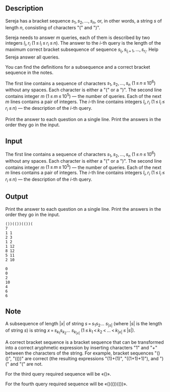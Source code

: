 ## Description

<div><p>Sereja has a bracket sequence <span class="tex-span"><i>s</i><sub class="lower-index">1</sub>, <i>s</i><sub class="lower-index">2</sub>, ..., <i>s</i><sub class="lower-index"><i>n</i></sub></span>, or, in other words, a string <span class="tex-span"><i>s</i></span> of length <span class="tex-span"><i>n</i></span>, consisting of characters "<span class="tex-font-style-tt">(</span>" and "<span class="tex-font-style-tt">)</span>".</p><p>Sereja needs to answer <span class="tex-span"><i>m</i></span> queries, each of them is described by two integers <span class="tex-span"><i>l</i><sub class="lower-index"><i>i</i></sub>, <i>r</i><sub class="lower-index"><i>i</i></sub></span> <span class="tex-span">(1 ≤ <i>l</i><sub class="lower-index"><i>i</i></sub> ≤ <i>r</i><sub class="lower-index"><i>i</i></sub> ≤ <i>n</i>)</span>. The answer to the <span class="tex-span"><i>i</i></span>-th query is the length of the maximum correct bracket subsequence of sequence <span class="tex-span"><i>s</i><sub class="lower-index"><i>l</i><sub class="lower-index"><i>i</i></sub></sub>, <i>s</i><sub class="lower-index"><i>l</i><sub class="lower-index"><i>i</i></sub> + 1</sub>, ..., <i>s</i><sub class="lower-index"><i>r</i><sub class="lower-index"><i>i</i></sub></sub></span>. Help Sereja answer all queries.</p><p>You can find the definitions for a subsequence and a correct bracket sequence in the notes.</p></div><div class="input-specification"><p>The first line contains a sequence of characters <span class="tex-span"><i>s</i><sub class="lower-index">1</sub>, <i>s</i><sub class="lower-index">2</sub>, ..., <i>s</i><sub class="lower-index"><i>n</i></sub></span> <span class="tex-span">(1 ≤ <i>n</i> ≤ 10<sup class="upper-index">6</sup>)</span> without any spaces. Each character is either a "<span class="tex-font-style-tt">(</span>" or a "<span class="tex-font-style-tt">)</span>". The second line contains integer <span class="tex-span"><i>m</i></span> <span class="tex-span">(1 ≤ <i>m</i> ≤ 10<sup class="upper-index">5</sup>)</span> — the number of queries. Each of the next <span class="tex-span"><i>m</i></span> lines contains a pair of integers. The <span class="tex-span"><i>i</i></span>-th line contains integers <span class="tex-span"><i>l</i><sub class="lower-index"><i>i</i></sub>, <i>r</i><sub class="lower-index"><i>i</i></sub></span> <span class="tex-span">(1 ≤ <i>l</i><sub class="lower-index"><i>i</i></sub> ≤ <i>r</i><sub class="lower-index"><i>i</i></sub> ≤ <i>n</i>)</span> — the description of the <span class="tex-span"><i>i</i></span>-th query.</p></div><div class="output-specification"><p>Print the answer to each question on a single line. Print the answers in the order they go in the input.</p></div>

## Input

<p>The first line contains a sequence of characters <span class="tex-span"><i>s</i><sub class="lower-index">1</sub>, <i>s</i><sub class="lower-index">2</sub>, ..., <i>s</i><sub class="lower-index"><i>n</i></sub></span> <span class="tex-span">(1 ≤ <i>n</i> ≤ 10<sup class="upper-index">6</sup>)</span> without any spaces. Each character is either a "<span class="tex-font-style-tt">(</span>" or a "<span class="tex-font-style-tt">)</span>". The second line contains integer <span class="tex-span"><i>m</i></span> <span class="tex-span">(1 ≤ <i>m</i> ≤ 10<sup class="upper-index">5</sup>)</span> — the number of queries. Each of the next <span class="tex-span"><i>m</i></span> lines contains a pair of integers. The <span class="tex-span"><i>i</i></span>-th line contains integers <span class="tex-span"><i>l</i><sub class="lower-index"><i>i</i></sub>, <i>r</i><sub class="lower-index"><i>i</i></sub></span> <span class="tex-span">(1 ≤ <i>l</i><sub class="lower-index"><i>i</i></sub> ≤ <i>r</i><sub class="lower-index"><i>i</i></sub> ≤ <i>n</i>)</span> — the description of the <span class="tex-span"><i>i</i></span>-th query.</p>

## Output

<p>Print the answer to each question on a single line. Print the answers in the order they go in the input.</p>





```input1
())(())(())(
7
1 1
2 3
1 2
1 12
8 12
5 11
2 10

```




```output1
0
0
2
10
4
6
6

```



## Note

<p>A <span class="tex-font-style-it">subsequence</span> of length <span class="tex-span">|<i>x</i>|</span> of string <span class="tex-span"><i>s</i> = <i>s</i><sub class="lower-index">1</sub><i>s</i><sub class="lower-index">2</sub>... <i>s</i><sub class="lower-index">|<i>s</i>|</sub></span> (where <span class="tex-span">|<i>s</i>|</span> is the length of string <span class="tex-span"><i>s</i></span>) is string <span class="tex-span"><i>x</i> = <i>s</i><sub class="lower-index"><i>k</i><sub class="lower-index">1</sub></sub><i>s</i><sub class="lower-index"><i>k</i><sub class="lower-index">2</sub></sub>... <i>s</i><sub class="lower-index"><i>k</i><sub class="lower-index">|<i>x</i>|</sub></sub></span> <span class="tex-span">(1 ≤ <i>k</i><sub class="lower-index">1</sub> &lt; <i>k</i><sub class="lower-index">2</sub> &lt; ... &lt; <i>k</i><sub class="lower-index">|<i>x</i>|</sub> ≤ |<i>s</i>|)</span>.</p><p>A <span class="tex-font-style-it">correct bracket sequence</span> is a bracket sequence that can be transformed into a correct aryphmetic expression by inserting characters "<span class="tex-font-style-tt">1</span>" and "<span class="tex-font-style-tt">+</span>" between the characters of the string. For example, bracket sequences "<span class="tex-font-style-tt">()()</span>", "<span class="tex-font-style-tt">(())</span>" are correct (the resulting expressions "<span class="tex-font-style-tt">(1)+(1)</span>", "<span class="tex-font-style-tt">((1+1)+1)</span>"), and "<span class="tex-font-style-tt">)(</span>" and "<span class="tex-font-style-tt">(</span>" are not.</p><p>For the third query required sequence will be «<span class="tex-font-style-tt">()</span>».</p><p>For the fourth query required sequence will be «<span class="tex-font-style-tt">()(())(())</span>».</p>
